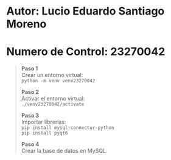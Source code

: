 # Autor: Lucio Eduardo Santiago Moreno
# Numero de Control: 23270042

> **Paso 1**  
> Crear un entorno virtual:  
> `python -m venv venv23270042`  
>  
> **Paso 2**  
> Activar el entorno virtual:  
> `./venv23270042/activate`  
>  
> **Paso 3**  
> Importar librerías:  
> `pip install mysql-connector-python`  
> `pip install pyqt6`  
>  
> **Paso 4**  
> Crear la base de datos en MySQL